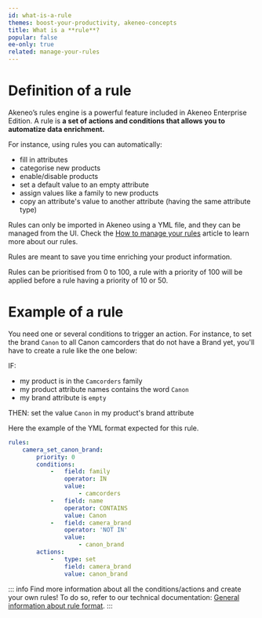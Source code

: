 ```yaml
---
id: what-is-a-rule
themes: boost-your-productivity, akeneo-concepts
title: What is a **rule**?
popular: false
ee-only: true
related: manage-your-rules
---
```


# Definition of a rule

Akeneo’s rules engine is a powerful feature included in Akeneo Enterprise Edition. A rule is **a set of actions and conditions that allows you to automatize data enrichment.**     

For instance, using rules you can automatically:
- fill in attributes
- categorise new products
- enable/disable products
- set a default value to an empty attribute
- assign values like a family to new products
- copy an attribute's value to another attribute (having the same attribute type)

Rules can only be imported in Akeneo using a YML file, and they can be managed from the UI. Check the [How to manage your rules](manage-your-rules.html) article to learn more about our rules.

Rules are meant to save you time enriching your product information. 

Rules can be prioritised from 0 to 100, a rule with a priority of 100 will be applied before a rule having a priority of 10 or 50.

# Example of a rule

You need one or several conditions to trigger an action. For instance, to set the brand `Canon` to all Canon camcorders that do not have a Brand yet, you'll have to create a rule like the one below:

IF:
- my product is in the `Camcorders` family
- my product attribute names contains the word `Canon`
- my brand attribute is `empty` 

THEN:
set the value `Canon` in my product's brand attribute 

Here the example of the YML format expected for this rule.

```yaml
rules:
    camera_set_canon_brand:
        priority: 0
        conditions:
            -   field: family
                operator: IN
                value:
                    - camcorders
            -   field: name
                operator: CONTAINS
                value: Canon
            -   field: camera_brand
                operator: 'NOT IN'
                value:
                    - canon_brand
        actions:
            -   type: set
                field: camera_brand
                value: canon_brand
``` 

::: info
Find more information about all the conditions/actions and create your own rules! To do so, refer to our technical documentation: [General information about rule format](https://docs.akeneo.com/latest/manipulate_pim_data/rule/general_information_on_rule_format.html#enrichment-rule-structure).
:::
